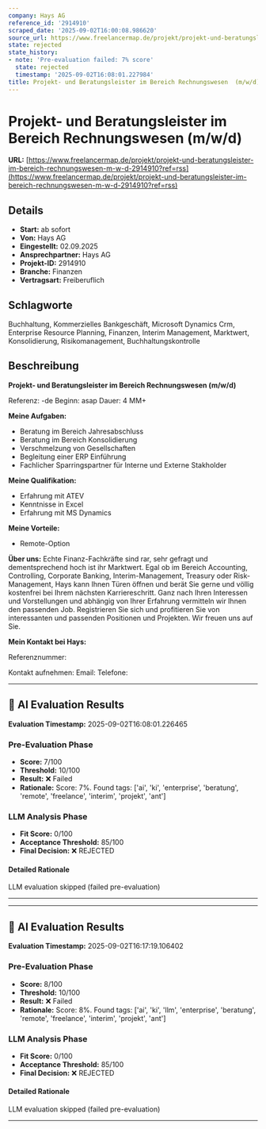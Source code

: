 ```yaml
---
company: Hays AG
reference_id: '2914910'
scraped_date: '2025-09-02T16:00:08.986620'
source_url: https://www.freelancermap.de/projekt/projekt-und-beratungsleister-im-bereich-rechnungswesen-m-w-d-2914910?ref=rss
state: rejected
state_history:
- note: 'Pre-evaluation failed: 7% score'
  state: rejected
  timestamp: '2025-09-02T16:08:01.227984'
title: Projekt- und Beratungsleister im Bereich Rechnungswesen  (m/w/d)
---
```



# Projekt- und Beratungsleister im Bereich Rechnungswesen  (m/w/d)
**URL:** [https://www.freelancermap.de/projekt/projekt-und-beratungsleister-im-bereich-rechnungswesen-m-w-d-2914910?ref=rss](https://www.freelancermap.de/projekt/projekt-und-beratungsleister-im-bereich-rechnungswesen-m-w-d-2914910?ref=rss)
## Details
- **Start:** ab sofort
- **Von:** Hays AG
- **Eingestellt:** 02.09.2025
- **Ansprechpartner:** Hays AG
- **Projekt-ID:** 2914910
- **Branche:** Finanzen
- **Vertragsart:** Freiberuflich

## Schlagworte
Buchhaltung, Kommerzielles Bankgeschäft, Microsoft Dynamics Crm, Enterprise Resource Planning, Finanzen, Interim Management, Marktwert, Konsolidierung, Risikomanagement, Buchhaltungskontrolle

## Beschreibung
**Projekt- und Beratungsleister im Bereich Rechnungswesen (m/w/d)**

Referenz: -de
Beginn: asap
Dauer: 4 MM+

**Meine Aufgaben:**

- Beratung im Bereich Jahresabschluss
- Beratung im Bereich Konsolidierung
- Verschmelzung von Gesellschaften
- Begleitung einer ERP Einführung
- Fachlicher Sparringspartner für Interne und Externe Stakholder

**Meine Qualifikation:**

- Erfahrung mit ATEV
- Kenntnisse in Excel
- Erfahrung mit MS Dynamics

**Meine Vorteile:**

- Remote-Option

**Über uns:**
Echte Finanz-Fachkräfte sind rar, sehr gefragt und dementsprechend hoch ist ihr Marktwert. Egal ob im Bereich Accounting, Controlling, Corporate Banking, Interim-Management, Treasury oder Risk-Management, Hays kann Ihnen Türen öffnen und berät Sie gerne und völlig kostenfrei bei Ihrem nächsten Karriereschritt. Ganz nach Ihren Interessen und Vorstellungen und abhängig von Ihrer Erfahrung vermitteln wir Ihnen den passenden Job. Registrieren Sie sich und profitieren Sie von interessanten und passenden Positionen und Projekten. Wir freuen uns auf Sie.

**Mein Kontakt bei Hays:**

Referenznummer:

Kontakt aufnehmen:
Email:
Telefone:

---

## 🤖 AI Evaluation Results

**Evaluation Timestamp:** 2025-09-02T16:08:01.226465

### Pre-Evaluation Phase
- **Score:** 7/100
- **Threshold:** 10/100
- **Result:** ❌ Failed
- **Rationale:** Score: 7%. Found tags: ['ai', 'ki', 'enterprise', 'beratung', 'remote', 'freelance', 'interim', 'projekt', 'ant']

### LLM Analysis Phase
- **Fit Score:** 0/100
- **Acceptance Threshold:** 85/100
- **Final Decision:** ❌ REJECTED

#### Detailed Rationale
LLM evaluation skipped (failed pre-evaluation)

---


---

## 🤖 AI Evaluation Results

**Evaluation Timestamp:** 2025-09-02T16:17:19.106402

### Pre-Evaluation Phase
- **Score:** 8/100
- **Threshold:** 10/100
- **Result:** ❌ Failed
- **Rationale:** Score: 8%. Found tags: ['ai', 'ki', 'llm', 'enterprise', 'beratung', 'remote', 'freelance', 'interim', 'projekt', 'ant']

### LLM Analysis Phase
- **Fit Score:** 0/100
- **Acceptance Threshold:** 85/100
- **Final Decision:** ❌ REJECTED

#### Detailed Rationale
LLM evaluation skipped (failed pre-evaluation)

---
